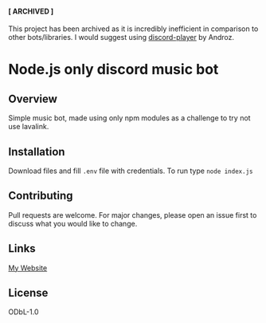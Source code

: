 #### [ ARCHIVED ]
This project has been archived as it is incredibly inefficient in comparison to other bots/libraries. I would suggest using [discord-player](https://github.com/Androz2091/discord-player/) by Androz.

# Node.js only discord music bot

## Overview
Simple music bot, made using only npm modules as a challenge to try not use lavalink.
## Installation
Download files and fill `.env` file with credentials. To run type `node index.js`
## Contributing
Pull requests are welcome. For major changes, please open an issue first to discuss what you would like to change.
## Links
[My Website](https://mic0.me)
## License
ODbL-1.0
